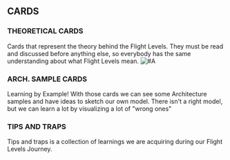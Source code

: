 ## CARDS

### THEORETICAL CARDS
Cards that represent  the theory behind the Flight Levels. They must be read and discussed before anything else, so everybody has the same understanding about what Flight Levels mean.
![#A]("https://drive.google.com/open?id=1fFFUfpppOquZnKJcTo4EAGshlkOEcrhE")


### ARCH. SAMPLE CARDS
Learning by Example! With those cards we can see some Architecture samples and have ideas to sketch our own model. There isn't a right model, but we can learn a lot by visualizing a lot of "wrong ones" 

### TIPS AND TRAPS
Tips and traps is a collection of learnings we are acquiring during our  Flight Levels Journey.

